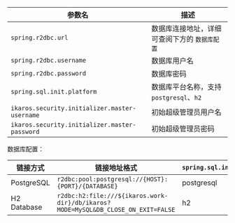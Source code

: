 | 参数名                                         | 描述                                                                             |
| ---------------------------------------------- | -------------------------------------------------------------------------------- |
| `spring.r2dbc.url`                             | 数据库连接地址，详细可查阅下方的 `数据库配置`                                    |
| `spring.r2dbc.username`                        | 数据库用户名                                                                     |
| `spring.r2dbc.password`                        | 数据库密码                                                                       |
| `spring.sql.init.platform`                     | 数据库平台名称，支持 `postgresql`、`h2` |
| `ikaros.security.initializer.master-username` | 初始超级管理员用户名                                                             |
| `ikaros.security.initializer.master-password` | 初始超级管理员密码                                                               |

数据库配置：

| 链接方式    | 链接地址格式                                                                       | `spring.sql.init.platform` |
| ----------- | ---------------------------------------------------------------------------------- | -------------------------- |
| PostgreSQL  | `r2dbc:pool:postgresql://{HOST}:{PORT}/{DATABASE}`                                 | postgresql                 |
| H2 Database | `r2dbc:h2:file:///${ikaros.work-dir}/db/ikaros?MODE=MySQL&DB_CLOSE_ON_EXIT=FALSE`  | h2                         |

